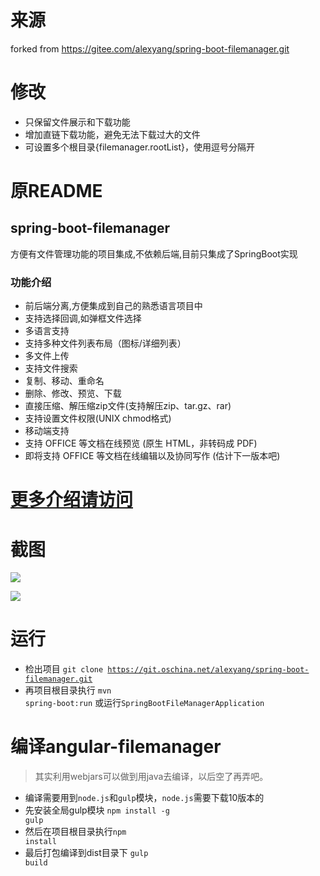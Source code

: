 # 来源
forked from https://gitee.com/alexyang/spring-boot-filemanager.git

# 修改
* 只保留文件展示和下载功能
* 增加直链下载功能，避免无法下载过大的文件
* 可设置多个根目录{filemanager.rootList}，使用逗号分隔开


# 原README
## spring-boot-filemanager
方便有文件管理功能的项目集成,不依赖后端,目前只集成了SpringBoot实现

### 功能介绍
* 前后端分离,方便集成到自己的熟悉语言项目中
* 支持选择回调,如弹框文件选择
* 多语言支持
* 支持多种文件列表布局（图标/详细列表）
* 多文件上传
* 支持文件搜索
* 复制、移动、重命名
* 删除、修改、预览、下载
* 直接压缩、解压缩zip文件(支持解压zip、tar.gz、rar)
* 支持设置文件权限(UNIX chmod格式)
* 移动端支持
* 支持 OFFICE 等文档在线预览 (原生 HTML，非转码成 PDF)
* 即将支持 OFFICE 等文档在线编辑以及协同写作 (估计下一版本吧)


# [更多介绍请访问](http://shaofan.org/angular-filemanager/)

# 截图

<a href="http://alexphoto.b0.upaiyun.com/ghost/angular-filemanager/screenshot.gif" target="_blank"><img src="http://alexphoto.b0.upaiyun.com/ghost/angular-filemanager/screenshot.gif" ></a>


<a href="http://alexphoto.b0.upaiyun.com/ghost/angular-filemanager/screenshot.gif" target="_blank"><img src="http://alexphoto.b0.upaiyun.com/ghost/angular-filemanager/office.gif" ></a>

# 运行

* 检出项目 <code class="code-normal">git clone https://git.oschina.net/alexyang/spring-boot-filemanager.git</code>
* 再项目根目录执行 <code class="code-normal">mvn spring-boot:run</code> 或运行<code class="code-normal">SpringBootFileManagerApplication</code>

# 编译angular-filemanager

> 其实利用webjars可以做到用java去编译，以后空了再弄吧。

* 编译需要用到<code class="code-normal">node.js</code>和<code class="code-normal">gulp</code>模块，<code class="code-normal">node.js</code>需要下载10版本的
* 先安装全局gulp模块 <code class="code-normal">npm install -g gulp</code>
* 然后在项目根目录执行<code class="code-normal">npm install</code>
* 最后打包编译到dist目录下 <code class="code-normal">gulp build</code>